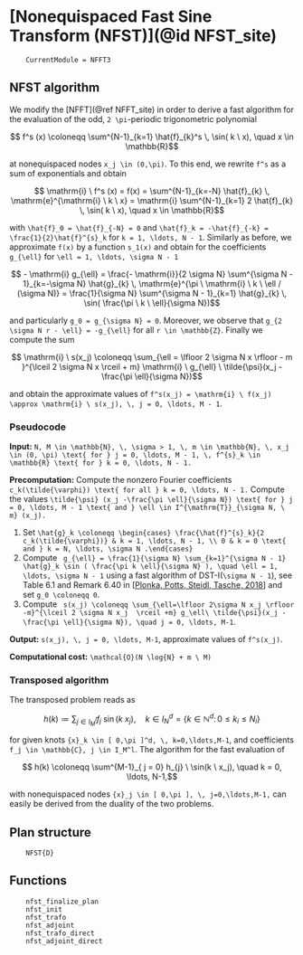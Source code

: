# [Nonequispaced Fast Sine Transform (NFST)](@id NFST_site)

```@meta
    CurrentModule = NFFT3
```

## NFST algorithm

We modify the [NFFT](@ref NFFT_site) in order to derive a fast algorithm for the evaluation of the odd, ``2 \pi``-periodic trigonometric polynomial

```math
    f^s (x) \coloneqq \sum^{N-1}_{k=1} \hat{f}_{k}^s \, \sin( k \ x), \quad x \in \mathbb{R}
```

at nonequispaced nodes ``x_j \in (0,\pi)``. To this end, we rewrite ``f^s`` as a sum of exponentials and obtain

```math
    \mathrm{i} \ f^s (x) = f(x) = \sum^{N-1}_{k=-N} \hat{f}_{k} \, \mathrm{e}^{\mathrm{i} \ k \ x} = \mathrm{i} \sum^{N-1}_{k=1} 2 \hat{f}_{k} \, \sin( k \ x), \quad x \in \mathbb{R}
```

with ``\hat{f}_0 = \hat{f}_{-N} = 0`` and ``\hat{f}_k = -\hat{f}_{-k} = \frac{1}{2}\hat{f}^{s}_k`` for ``k = 1, \ldots, N - 1``. Similarly as before, we approximate ``f(x)`` by a function ``s_1(x)`` and obtain for the coefficients ``g_{\ell}`` for ``\ell = 1, \ldots, \sigma N - 1``

```math
    - \mathrm{i} g_{\ell} = \frac{- \mathrm{i}}{2 \sigma N} \sum^{\sigma N - 1}_{k=-\sigma N} \hat{g}_{k} \, \mathrm{e}^{\pi \ \mathrm{i} \ k \ \ell / (\sigma N)} = \frac{1}{\sigma N} \sum^{\sigma N - 1}_{k=1} \hat{g}_{k} \, \sin( \frac{\pi \ k \ \ell}{\sigma N})
```

and particularly ``g_0 = g_{\sigma N} = 0``. Moreover, we observe that ``g_{2 \sigma N r - \ell} = -g_{\ell}`` for all ``r \in \mathbb{Z}``. Finally we compute the sum

```math
  	\mathrm{i} \ s(x_j) \coloneqq \sum_{\ell = \lfloor 2 \sigma N x \rfloor - m }^{\lceil 2 \sigma N x \rceil + m} \mathrm{i} \ g_{\ell} \ \tilde{\psi}(x_j - \frac{\pi \ell}{\sigma N})
```

and obtain the approximate values of ``f^s(x_j) = \mathrm{i} \ f(x_j) \approx \mathrm{i} \ s(x_j), \, j = 0, \ldots, M - 1``.

### Pseudocode

**Input:** ``N, M \in \mathbb{N}, \, \sigma > 1, \, m \in \mathbb{N}, \, x_j \in (0, \pi) \text{ for } j = 0, \ldots, M - 1, \, f^{s}_k \in \mathbb{R} \text{ for } k = 0, \ldots, N - 1.``

**Precomputation:** Compute the nonzero Fourier coefficients ``c_k(\tilde{\varphi}) \text{ for all } k = 0, \ldots, N - 1.`` Compute the values ``\tilde{\psi} (x_j -\frac{\pi \ell}{\sigma N}) \text{ for } j = 0, \ldots, M - 1 \text{ and } \ell \in I^{\mathrm{T}}_{\sigma N, \ m} (x_j).``

1. Set ``\hat{g}_k \coloneqq \begin{cases} \frac{\hat{f}^{s}_k}{2 c_k(\tilde{\varphi})} & k = 1, \ldots, N - 1, \\ 0 & k = 0 \text{ and } k = N, \ldots, \sigma N .\end{cases}`` 
2. Compute `` g_{\ell} = \frac{1}{\sigma N} \sum_{k=1}^{\sigma N - 1} \hat{g}_k \sin ( \frac{\pi k \ell}{\sigma N} ), \quad \ell = 1, \ldots, \sigma N - 1`` using a fast algorithm of DST-I(``\sigma N - 1``), see  Table 6.1 and Remark 6.40 in [[Plonka, Potts, Steidl, Tasche, 2018](#PlonkaPottsSteidlTasche2018)] and set ``g_0 \coloneqq 0``. 
3. Compute `` s(x_j) \coloneqq \sum_{\ell=\lfloor 2\sigma N x_j \rfloor -m}^{\lceil 2 \sigma N x_j  \rceil +m} g_\ell\ \tilde{\psi}(x_j -\frac{\pi \ell}{\sigma N}), \quad j = 0, \ldots, M-1``.

**Output:** ``s(x_j), \, j = 0, \ldots, M-1``, approximate values of ``f^s(x_j)``.

**Computational cost:** ``\mathcal{O}(N \log{N} + m \ M)`` 

### Transposed algorithm

The transposed problem reads as

```math
	h(k) \coloneqq \sum_{ j \in I_M^l} f_{j}\ \sin( k \ x_j), \quad  k \in I_{ N}^d = \{ k \in \mathbb{N}^d \colon 0 \leq k_i \leq N_i  \}
```

for given knots ``{x}_k \in [ 0,\pi ]^d, \, k=0,\ldots,M-1``, and coefficients ``f_j \in \mathbb{C}, j \in I_M^l``.
The algorithm for the fast evaluation of 

```math
	h(k) \coloneqq \sum^{M-1}_{ j = 0} h_{j} \ \sin(k \ x_j), \quad k = 0, \ldots, N-1,
```

with nonequispaced nodes ``{x}_j \in [ 0,\pi ], \, j=0,\ldots,M-1,`` can easily be derived from the duality of the two problems.

## Plan structure

```@docs
    NFST{D}
```

## Functions

```@docs
  	nfst_finalize_plan
    nfst_init
    nfst_trafo
    nfst_adjoint
    nfst_trafo_direct
    nfst_adjoint_direct
```